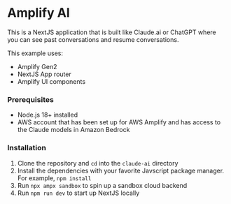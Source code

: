 # Amplify AI 

This is a NextJS application that is built like Claude.ai or ChatGPT where you can see past conversations and resume conversations.

This example uses:

- Amplify Gen2
- NextJS App router
- Amplify UI components


### Prerequisites

- Node.js 18+ installed
- AWS account that has been set up for AWS Amplify and has access to the Claude models in Amazon Bedrock

### Installation

1. Clone the repository and `cd` into the `claude-ai` directory
2. Install the dependencies with your favorite Javscript package manager. For example, `npm install`
3. Run `npx ampx sandbox` to spin up a sandbox cloud backend
4. Run `npm run dev` to start up NextJS locally
